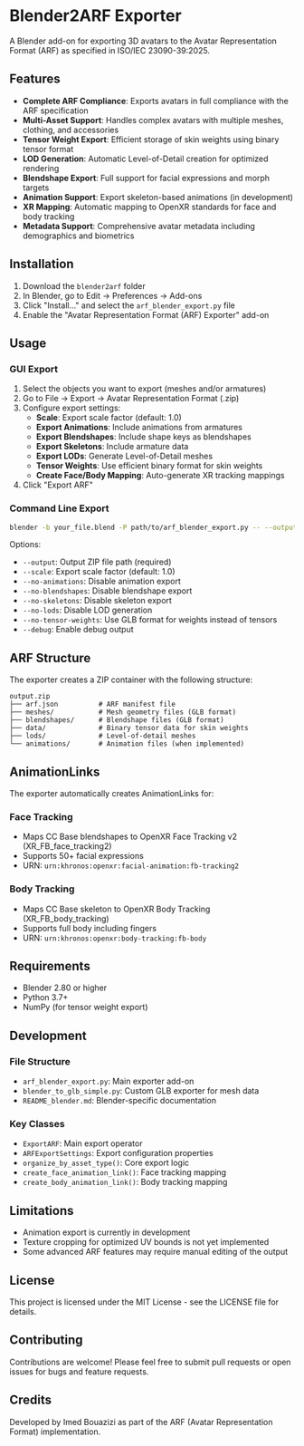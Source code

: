 # Blender2ARF Exporter

A Blender add-on for exporting 3D avatars to the Avatar Representation Format (ARF) as specified in ISO/IEC 23090-39:2025.

## Features

- **Complete ARF Compliance**: Exports avatars in full compliance with the ARF specification
- **Multi-Asset Support**: Handles complex avatars with multiple meshes, clothing, and accessories
- **Tensor Weight Export**: Efficient storage of skin weights using binary tensor format
- **LOD Generation**: Automatic Level-of-Detail creation for optimized rendering
- **Blendshape Export**: Full support for facial expressions and morph targets
- **Animation Support**: Export skeleton-based animations (in development)
- **XR Mapping**: Automatic mapping to OpenXR standards for face and body tracking
- **Metadata Support**: Comprehensive avatar metadata including demographics and biometrics

## Installation

1. Download the `blender2arf` folder
2. In Blender, go to Edit → Preferences → Add-ons
3. Click "Install..." and select the `arf_blender_export.py` file
4. Enable the "Avatar Representation Format (ARF) Exporter" add-on

## Usage

### GUI Export

1. Select the objects you want to export (meshes and/or armatures)
2. Go to File → Export → Avatar Representation Format (.zip)
3. Configure export settings:
   - **Scale**: Export scale factor (default: 1.0)
   - **Export Animations**: Include animations from armatures
   - **Export Blendshapes**: Include shape keys as blendshapes
   - **Export Skeletons**: Include armature data
   - **Export LODs**: Generate Level-of-Detail meshes
   - **Tensor Weights**: Use efficient binary format for skin weights
   - **Create Face/Body Mapping**: Auto-generate XR tracking mappings
4. Click "Export ARF"

### Command Line Export

```bash
blender -b your_file.blend -P path/to/arf_blender_export.py -- --output output.zip [options]
```

Options:
- `--output`: Output ZIP file path (required)
- `--scale`: Export scale factor (default: 1.0)
- `--no-animations`: Disable animation export
- `--no-blendshapes`: Disable blendshape export
- `--no-skeletons`: Disable skeleton export
- `--no-lods`: Disable LOD generation
- `--no-tensor-weights`: Use GLB format for weights instead of tensors
- `--debug`: Enable debug output

## ARF Structure

The exporter creates a ZIP container with the following structure:

```
output.zip
├── arf.json          # ARF manifest file
├── meshes/           # Mesh geometry files (GLB format)
├── blendshapes/      # Blendshape files (GLB format)
├── data/             # Binary tensor data for skin weights
├── lods/             # Level-of-detail meshes
└── animations/       # Animation files (when implemented)
```

## AnimationLinks

The exporter automatically creates AnimationLinks for:

### Face Tracking
- Maps CC Base blendshapes to OpenXR Face Tracking v2 (XR_FB_face_tracking2)
- Supports 50+ facial expressions
- URN: `urn:khronos:openxr:facial-animation:fb-tracking2`

### Body Tracking
- Maps CC Base skeleton to OpenXR Body Tracking (XR_FB_body_tracking)
- Supports full body including fingers
- URN: `urn:khronos:openxr:body-tracking:fb-body`

## Requirements

- Blender 2.80 or higher
- Python 3.7+
- NumPy (for tensor weight export)

## Development

### File Structure
- `arf_blender_export.py`: Main exporter add-on
- `blender_to_glb_simple.py`: Custom GLB exporter for mesh data
- `README_blender.md`: Blender-specific documentation

### Key Classes
- `ExportARF`: Main export operator
- `ARFExportSettings`: Export configuration properties
- `organize_by_asset_type()`: Core export logic
- `create_face_animation_link()`: Face tracking mapping
- `create_body_animation_link()`: Body tracking mapping

## Limitations

- Animation export is currently in development
- Texture cropping for optimized UV bounds is not yet implemented
- Some advanced ARF features may require manual editing of the output

## License

This project is licensed under the MIT License - see the LICENSE file for details.

## Contributing

Contributions are welcome! Please feel free to submit pull requests or open issues for bugs and feature requests.

## Credits

Developed by Imed Bouazizi as part of the ARF (Avatar Representation Format) implementation.